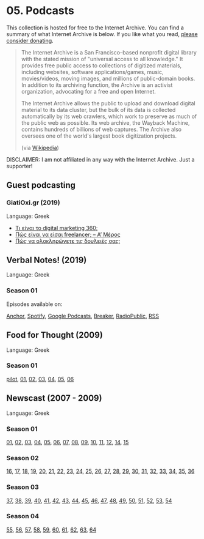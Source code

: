 # 05. Podcasts

This collection is hosted for free to the Internet Archive. You can find a summary of what Internet Archive is below. If you like what you read, [please consider donating](https://archive.org/donate/).

> The Internet Archive is a San Francisco–based nonprofit digital library with the stated mission of "universal access to all knowledge." It provides free public access to collections of digitized materials, including websites, software applications/games, music, movies/videos, moving images, and millions of public-domain books. In addition to its archiving function, the Archive is an activist organization, advocating for a free and open Internet.
>
> The Internet Archive allows the public to upload and download digital material to its data cluster, but the bulk of its data is collected automatically by its web crawlers, which work to preserve as much of the public web as possible. Its web archive, the Wayback Machine, contains hundreds of billions of web captures. The Archive also oversees one of the world's largest book digitization projects. 
>
> (via [Wikipedia](https://en.wikipedia.org/wiki/Internet_Archive))

DISCLAIMER: I am not affiliated in any way with the Internet Archive. Just a supporter!

## Guest podcasting 

### GiatiOxi.gr (2019)

Language: Greek

- [Τι είναι το digital marketing 360;](https://giatioxi.gr/%cf%84%ce%b9-%ce%b5%ce%af%ce%bd%ce%b1%ce%b9-%cf%84%ce%bf-digital-marketing-360/)
- [Πώς είναι να είσαι freelancer; – Α’ Μέρος](https://giatioxi.gr/%cf%80%cf%8e%cf%82-%ce%b5%ce%af%ce%bd%ce%b1%ce%b9-%ce%bd%ce%b1-%ce%b5%ce%af%cf%83%ce%b1%ce%b9-freelancer-%ce%b1%cf%80%cf%8c%cf%83%cf%84%ce%bf%ce%bb%ce%bf%cf%82-%ce%ba%cf%81%ce%b7%cf%84%ce%b9%ce%ba/)
- [Πώς να ολοκληρώνετε τις δουλειές σας;](https://giatioxi.gr/%cf%80%cf%8e%cf%82-%ce%bd%ce%b1-%ce%bf%ce%bb%ce%bf%ce%ba%ce%bb%ce%b7%cf%81%cf%8e%ce%bd%ce%b5%cf%84%ce%b5-%cf%84%ce%b9%cf%82-%ce%b4%ce%bf%cf%85%ce%bb%ce%b5%ce%b9%ce%ad%cf%82-%cf%83%ce%b1%cf%82-%ce%b1/)

## Verbal Notes! (2019)

Language: Greek

### Season 01

Episodes available on: 

[Anchor](https://anchor.fm/akritiko), [Spotify](https://open.spotify.com/show/3gR7zncdXNSxhSC5oYwm5Q), [Google Podcasts](https://podcasts.google.com/?feed=aHR0cHM6Ly9hbmNob3IuZm0vcy83MWMxMGI4L3BvZGNhc3QvcnNz), [Breaker](https://www.breaker.audio/verbal-notes), [RadioPublic](https://radiopublic.com/verbal-notes-WlQ4eX), [RSS](https://anchor.fm/s/71c10b8/podcast/rss)

## Food for Thought (2009)

Language: Greek

### Season 01

[pilot](https://archive.org/details/food-for-thought), [01](https://archive.org/details/food-for-thought-01), [02](https://archive.org/details/food-for-thought-02), [03](https://archive.org/details/food-for-thought-03), [04](https://archive.org/details/food-for-thought-04), [05](https://archive.org/details/food-for-thought-05), [06](https://archive.org/details/food-for-thought-06)

## Newscast (2007 - 2009)

 Language: Greek

### Season 01

[01](https://archive.org/details/newscast-01), [02](https://archive.org/details/newscast-02), [03](https://archive.org/details/newscast-03), [04](https://archive.org/details/newscast-04), [05](https://archive.org/details/newscast-05), [06](https://archive.org/details/newscast-06), [07](https://archive.org/details/newscast-07), [08](https://archive.org/details/newscast-08), [09](https://archive.org/details/newscast-09), [10](https://archive.org/details/newscast-10), [11](https://archive.org/details/newscast-11), [12](https://archive.org/details/newscast-12), [14](https://archive.org/details/newscast-14), [15](https://archive.org/details/newscast-15)

### Season 02

[16](https://archive.org/details/newscast-16), [17](https://archive.org/details/newscast-17), [18](https://archive.org/details/newscast-18), [19](https://archive.org/details/newscast-19), [20](https://archive.org/details/newscast-20), [21](https://archive.org/details/newscast-21), [22](https://archive.org/details/newscast-22), [23](https://archive.org/details/newscast-23), [24](https://archive.org/details/newscast-24), [25](https://archive.org/details/newscast-25), [26](https://archive.org/details/newscast-26), [27](https://archive.org/details/newscast-27), [28](https://archive.org/details/newscast-28), [29](https://archive.org/details/newscast-29), [30](https://archive.org/details/newscast-30), [31](https://archive.org/details/newscast-31), [32](https://archive.org/details/newscast-32), [33](https://archive.org/details/newscast-33), [34](https://archive.org/details/newscast-34), [35](https://archive.org/details/newscast-35), [36](https://archive.org/details/newscast-36)

### Season 03

[37](https://archive.org/details/newscast-37), [38](https://archive.org/details/newscast-38), [39](https://archive.org/details/newscast-39), [40](https://archive.org/details/newscast-40), [41](https://archive.org/details/newscast-41), [42](https://archive.org/details/newscast-42), [43](https://archive.org/details/newscast-43), [44](https://archive.org/details/newscast-44), [45](https://archive.org/details/newscast-45), [46](https://archive.org/details/newscast-46), [47](https://archive.org/details/newscast-47), [48](https://archive.org/details/newscast-48), [49](https://archive.org/details/newscast-49), [50](https://archive.org/details/newscast-50), [51](https://archive.org/details/newscast-51), [52](https://archive.org/details/newscast-52), [53](https://archive.org/details/newscast-53), [54](https://archive.org/details/newscast-54)

### Season 04

[55](https://archive.org/details/newscast-55), [56](https://archive.org/details/newscast-56), [57](https://archive.org/details/newscast-57), [58](https://archive.org/details/newscast-58), [59](https://archive.org/details/newscast-59), [60](https://archive.org/details/newscast-60), [61](https://archive.org/details/newscast-61), [62](https://archive.org/details/newscast-62), [63](https://archive.org/details/newscast-63), [64](https://archive.org/details/newscast-64)
